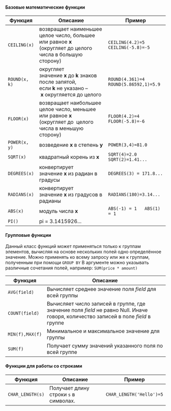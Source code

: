 #### Базовые математические функции

| **Функция**   | **Описание**                                                                                                     | **Пример**                              |
| ------------- | ---------------------------------------------------------------------------------------------------------------- | --------------------------------------- |
| `CEILING(x)`  | возвращает наименьшее целое число, большее или равное **x**  <br>(округляет до целого числа в большую сторону)   | `CEILING(4.2)=5   CEILING(-5.8)=-5`     |
| `ROUND(x, k)` | округляет значение **x** до **k** знаков после запятой,  <br>если **k** не указано – **x** округляется до целого | `ROUND(4.361)=4   ROUND(5.86592,1)=5.9` |
| `FLOOR(x)`    | возвращает наибольшее целое число, меньшее или равное **x**  <br>(округляет до  целого числа в меньшую сторону)  | `FLOOR(4.2)=4   FLOOR(-5.8)=-6`         |
| `POWER(x, y)` | возведение **x** в степень **y**                                                                                 | `POWER(3,4)=81.0`                       |
| `SQRT(x)`     | квадратный корень из **x**                                                                                       | `SQRT(4)=2.0   SQRT(2)=1.41...`         |
| `DEGREES(x)`  | конвертирует значение **x** из радиан в градусы                                                                  | `DEGREES(3) = 171.8...`                 |
| `RADIANS(x)`  | конвертирует значение **x** из градусов в радианы                                                                | `RADIANS(180)=3.14...`                  |
| `ABS(x)`      | модуль числа **x**                                                                                               | `ABS(-1) = 1   ABS(1) = 1`              |
| `PI()`        | pi = 3.1415926...                                                                                                |                                         |

#### Групповые функции
Данный класс функций может применяться только к группам элементов, вычисляя на основе нескольких полей одно определённое значение.
Можно применять ко всему запросу или же к группам, полученным при помощи `GROUP BY`
В аргументе можно указывать различные сочетания полей, например: `SUM(price * amount)`

| **Функция**     | **Описание**                                                                                                                        |
| --------------- | ----------------------------------------------------------------------------------------------------------------------------------- |
| `AVG(field)`    | Вычисляет среднее значение поля _field_ для всей группы                                                                             |
| `COUNT(field)`  | Вычисляет число записей в группе, где значение поля _field_ не равно Null. Иначе говоря, количество записей в поле _field_ в группе |
| `MIN(f),MAX(f)` | Минимальное и максимальное значение для группы                                                                                      |
| `SUM(f)`        | Получает сумму значений указанного поля по всей группе                                                                              |

#### Функции для работы со строками

| **Функция**      | **Описание**                          | **Пример**               |
| ---------------- | ------------------------------------- | ------------------------ |
| `CHAR_LENGTH(s)` | Получает длину строки `s` в символах. | `CHAR_LENGTH('Hello')=5` |
